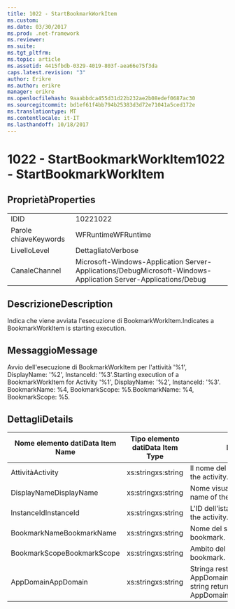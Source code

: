 ```yaml
---
title: 1022 - StartBookmarkWorkItem
ms.custom: 
ms.date: 03/30/2017
ms.prod: .net-framework
ms.reviewer: 
ms.suite: 
ms.tgt_pltfrm: 
ms.topic: article
ms.assetid: 4415fbdb-0329-4019-803f-aea66e75f3da
caps.latest.revision: "3"
author: Erikre
ms.author: erikre
manager: erikre
ms.openlocfilehash: 9aaabbdca455d31d22b232ae2b08edef0687ac30
ms.sourcegitcommit: bd1ef61f4bb794b25383d3d72e71041a5ced172e
ms.translationtype: MT
ms.contentlocale: it-IT
ms.lasthandoff: 10/18/2017
---
```

# <a name="1022---startbookmarkworkitem"></a><span data-ttu-id="a515b-102">1022 - StartBookmarkWorkItem</span><span class="sxs-lookup"><span data-stu-id="a515b-102">1022 - StartBookmarkWorkItem</span></span>
## <a name="properties"></a><span data-ttu-id="a515b-103">Proprietà</span><span class="sxs-lookup"><span data-stu-id="a515b-103">Properties</span></span>  
  
|||  
|-|-|  
|<span data-ttu-id="a515b-104">ID</span><span class="sxs-lookup"><span data-stu-id="a515b-104">ID</span></span>|<span data-ttu-id="a515b-105">1022</span><span class="sxs-lookup"><span data-stu-id="a515b-105">1022</span></span>|  
|<span data-ttu-id="a515b-106">Parole chiave</span><span class="sxs-lookup"><span data-stu-id="a515b-106">Keywords</span></span>|<span data-ttu-id="a515b-107">WFRuntime</span><span class="sxs-lookup"><span data-stu-id="a515b-107">WFRuntime</span></span>|  
|<span data-ttu-id="a515b-108">Livello</span><span class="sxs-lookup"><span data-stu-id="a515b-108">Level</span></span>|<span data-ttu-id="a515b-109">Dettagliato</span><span class="sxs-lookup"><span data-stu-id="a515b-109">Verbose</span></span>|  
|<span data-ttu-id="a515b-110">Canale</span><span class="sxs-lookup"><span data-stu-id="a515b-110">Channel</span></span>|<span data-ttu-id="a515b-111">Microsoft-Windows-Application Server-Applications/Debug</span><span class="sxs-lookup"><span data-stu-id="a515b-111">Microsoft-Windows-Application Server-Applications/Debug</span></span>|  
  
## <a name="description"></a><span data-ttu-id="a515b-112">Descrizione</span><span class="sxs-lookup"><span data-stu-id="a515b-112">Description</span></span>  
 <span data-ttu-id="a515b-113">Indica che viene avviata l'esecuzione di BookmarkWorkItem.</span><span class="sxs-lookup"><span data-stu-id="a515b-113">Indicates a BookmarkWorkItem is starting execution.</span></span>  
  
## <a name="message"></a><span data-ttu-id="a515b-114">Messaggio</span><span class="sxs-lookup"><span data-stu-id="a515b-114">Message</span></span>  
 <span data-ttu-id="a515b-115">Avvio dell'esecuzione di BookmarkWorkItem per l'attività '%1', DisplayName: '%2', InstanceId: '%3'.</span><span class="sxs-lookup"><span data-stu-id="a515b-115">Starting execution of a BookmarkWorkItem for Activity '%1', DisplayName: '%2', InstanceId: '%3'.</span></span>  <span data-ttu-id="a515b-116">BookmarkName: %4, BookmarkScope: %5.</span><span class="sxs-lookup"><span data-stu-id="a515b-116">BookmarkName: %4, BookmarkScope: %5.</span></span>  
  
## <a name="details"></a><span data-ttu-id="a515b-117">Dettagli</span><span class="sxs-lookup"><span data-stu-id="a515b-117">Details</span></span>  
  
|<span data-ttu-id="a515b-118">Nome elemento dati</span><span class="sxs-lookup"><span data-stu-id="a515b-118">Data Item Name</span></span>|<span data-ttu-id="a515b-119">Tipo elemento dati</span><span class="sxs-lookup"><span data-stu-id="a515b-119">Data Item Type</span></span>|<span data-ttu-id="a515b-120">Descrizione</span><span class="sxs-lookup"><span data-stu-id="a515b-120">Description</span></span>|  
|--------------------|--------------------|-----------------|  
|<span data-ttu-id="a515b-121">Attività</span><span class="sxs-lookup"><span data-stu-id="a515b-121">Activity</span></span>|<span data-ttu-id="a515b-122">xs:string</span><span class="sxs-lookup"><span data-stu-id="a515b-122">xs:string</span></span>|<span data-ttu-id="a515b-123">Il nome del tipo di attività.</span><span class="sxs-lookup"><span data-stu-id="a515b-123">The type name of the activity.</span></span>|  
|<span data-ttu-id="a515b-124">DisplayName</span><span class="sxs-lookup"><span data-stu-id="a515b-124">DisplayName</span></span>|<span data-ttu-id="a515b-125">xs:string</span><span class="sxs-lookup"><span data-stu-id="a515b-125">xs:string</span></span>|<span data-ttu-id="a515b-126">Nome visualizzato dell'attività.</span><span class="sxs-lookup"><span data-stu-id="a515b-126">The display name of the activity.</span></span>|  
|<span data-ttu-id="a515b-127">InstanceId</span><span class="sxs-lookup"><span data-stu-id="a515b-127">InstanceId</span></span>|<span data-ttu-id="a515b-128">xs:string</span><span class="sxs-lookup"><span data-stu-id="a515b-128">xs:string</span></span>|<span data-ttu-id="a515b-129">L'ID dell'istanza dell'attività.</span><span class="sxs-lookup"><span data-stu-id="a515b-129">The instance id of the activity.</span></span>|  
|<span data-ttu-id="a515b-130">BookmarkName</span><span class="sxs-lookup"><span data-stu-id="a515b-130">BookmarkName</span></span>|<span data-ttu-id="a515b-131">xs:string</span><span class="sxs-lookup"><span data-stu-id="a515b-131">xs:string</span></span>|<span data-ttu-id="a515b-132">Nome del segnalibro.</span><span class="sxs-lookup"><span data-stu-id="a515b-132">The name of the bookmark.</span></span>|  
|<span data-ttu-id="a515b-133">BookmarkScope</span><span class="sxs-lookup"><span data-stu-id="a515b-133">BookmarkScope</span></span>|<span data-ttu-id="a515b-134">xs:string</span><span class="sxs-lookup"><span data-stu-id="a515b-134">xs:string</span></span>|<span data-ttu-id="a515b-135">Ambito del segnalibro.</span><span class="sxs-lookup"><span data-stu-id="a515b-135">The scope of the bookmark.</span></span>|  
|<span data-ttu-id="a515b-136">AppDomain</span><span class="sxs-lookup"><span data-stu-id="a515b-136">AppDomain</span></span>|<span data-ttu-id="a515b-137">xs:string</span><span class="sxs-lookup"><span data-stu-id="a515b-137">xs:string</span></span>|<span data-ttu-id="a515b-138">Stringa restituita da AppDomain.CurrentDomain.FriendlyName.</span><span class="sxs-lookup"><span data-stu-id="a515b-138">The string returned by AppDomain.CurrentDomain.FriendlyName.</span></span>|
